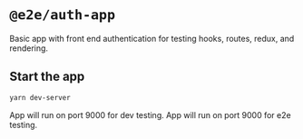 # `@e2e/auth-app`

Basic app with front end authentication for testing hooks, routes, redux, and rendering.

## Start the app

```bash
yarn dev-server
```
App will run on port 9000 for dev testing.
App will run on port 9000 for e2e testing.